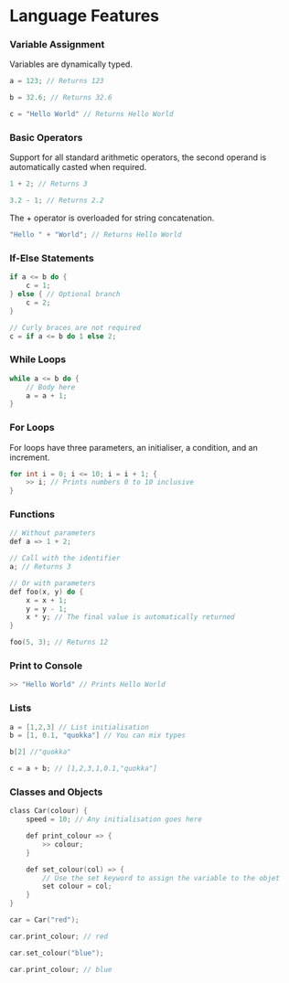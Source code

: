 # Language Features

### Variable Assignment 
Variables are dynamically typed.
```c
a = 123; // Returns 123

b = 32.6; // Returns 32.6

c = "Hello World" // Returns Hello World
```

### Basic Operators
Support for all standard arithmetic operators, the second operand is automatically casted when required.
```c
1 + 2; // Returns 3

3.2 - 1; // Returns 2.2
```
The \+ operator is overloaded for string concatenation.
```c
"Hello " + "World"; // Returns Hello World
```

### If-Else Statements
```c
if a <= b do {
    c = 1;
} else { // Optional branch
    c = 2;
}

// Curly braces are not required
c = if a <= b do 1 else 2;
```

### While Loops
```c
while a <= b do {
    // Body here
    a = a + 1;
}
```

### For Loops
For loops have three parameters, an initialiser, a condition, and an increment.
```c
for int i = 0; i <= 10; i = i + 1; {
    >> i; // Prints numbers 0 to 10 inclusive
}
```

### Functions
```c
// Without parameters
def a => 1 + 2;

// Call with the identifier
a; // Returns 3

// Or with parameters
def foo(x, y) do {
    x = x + 1;
    y = y - 1;
    x * y; // The final value is automatically returned
}

foo(5, 3); // Returns 12
```

### Print to Console
```c
>> "Hello World" // Prints Hello World
```

### Lists
```c
a = [1,2,3] // List initialisation
b = [1, 0.1, "quokka"] // You can mix types

b[2] //"quokka"

c = a + b; // [1,2,3,1,0.1,"quokka"]
```

### Classes and Objects
```c
class Car(colour) {
    speed = 10; // Any initialisation goes here

    def print_colour => {
        >> colour;
    }

    def set_colour(col) => {
        // Use the set keyword to assign the variable to the objet
        set colour = col; 
    }
}

car = Car("red");

car.print_colour; // red

car.set_colour("blue");

car.print_colour; // blue
```
